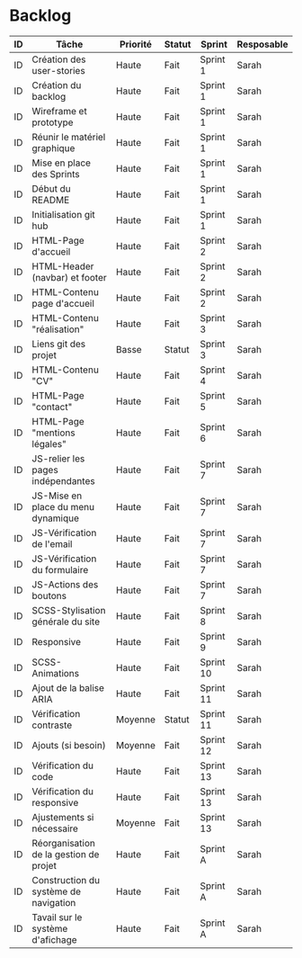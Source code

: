 # Backlog


| ID | Tâche                               | Priorité | Statut | Sprint |Resposable |
|----|-------------------------------------|----------|--------|--------|-----------|
| ID | Création des user-stories           | Haute | Fait | Sprint 1 |Sarah |
| ID | Création du backlog                 | Haute | Fait | Sprint 1 |Sarah |
| ID | Wireframe et prototype              | Haute | Fait | Sprint 1 |Sarah |
| ID | Réunir le matériel graphique        | Haute | Fait | Sprint 1 |Sarah |
| ID | Mise en place des Sprints           | Haute | Fait | Sprint 1 |Sarah |
| ID | Début du README                     | Haute | Fait | Sprint 1 |Sarah |
| ID | Initialisation git hub              | Haute | Fait | Sprint 1 |Sarah |
| ID | HTML-Page d'accueil                 | Haute | Fait | Sprint 2 |Sarah |
| ID | HTML-Header (navbar) et footer      | Haute | Fait | Sprint 2 |Sarah |
| ID | HTML-Contenu page d'accueil         | Haute | Fait | Sprint 2 |Sarah |
| ID | HTML-Contenu "réalisation"          | Haute | Fait | Sprint 3 |Sarah |
| ID | Liens git des projet                | Basse    | Statut | Sprint 3 |Sarah |
| ID | HTML-Contenu "CV"                   | Haute | Fait | Sprint 4 |Sarah |
| ID | HTML-Page "contact"                 | Haute | Fait | Sprint 5 |Sarah |
| ID | HTML-Page "mentions légales"        | Haute | Fait | Sprint 6 |Sarah |
| ID | JS-relier les pages indépendantes   | Haute | Fait | Sprint 7|Sarah |
| ID | JS-Mise en place du menu dynamique  | Haute | Fait | Sprint 7 |Sarah |
| ID | JS-Vérification de l'email          | Haute | Fait | Sprint 7 |Sarah |
| ID | JS-Vérification du formulaire       | Haute | Fait | Sprint 7 |Sarah |
| ID | JS-Actions des boutons              | Haute | Fait | Sprint 7 |Sarah |
| ID | SCSS-Stylisation générale du site   | Haute | Fait | Sprint 8|Sarah |
| ID | Responsive                          | Haute | Fait | Sprint 9 |Sarah |
| ID | SCSS-Animations                     | Haute | Fait | Sprint 10 |Sarah |
| ID | Ajout de la balise ARIA             | Haute | Fait | Sprint 11 |Sarah |
| ID | Vérification contraste              | Moyenne | Statut | Sprint 11 |Sarah |
| ID | Ajouts (si besoin)                  | Moyenne | Fait | Sprint 12 |Sarah |
| ID | Vérification du code                | Haute | Fait | Sprint 13 |Sarah |
| ID | Vérification du responsive          | Haute | Fait | Sprint 13 |Sarah |
| ID | Ajustements si nécessaire           | Moyenne | Fait | Sprint 13 |Sarah |
| ID | Réorganisation de la gestion de projet  | Haute | Fait | Sprint A |Sarah |
| ID | Construction du système de navigation   | Haute | Fait | Sprint A |Sarah |
| ID | Tavail sur le système d'afichage        | Haute | Fait | Sprint A |Sarah |
